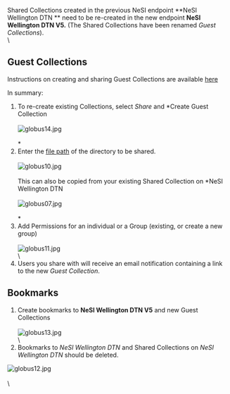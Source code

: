Shared Collections created in the previous NeSI endpoint **NeSI
Wellington DTN ** need to be re-created in the new endpoint **NeSI
Wellington DTN V5.** (The Shared Collections have been renamed *Guest
Collections*).  \
\

Guest Collections
-----------------

Instructions on creating and sharing Guest Collections are available
[here](https://docs.globus.org/how-to/share-files/)

In summary:

1.  To re-create existing Collections, select *Share* and *Create Guest
    Collection\
    \
    ![globus14.jpg](https://support.nesi.org.nz/hc/article_attachments/4409782388239/globus14.jpg)\
    \
    *
2.  Enter the [file
    path](https://support.nesi.org.nz/hc/en-gb/articles/4405623499791)
    of the directory to be shared.\
    \
    ![globus10.jpg](https://support.nesi.org.nz/hc/article_attachments/4409759162639/globus10.jpg)\
    \
    This can also be copied from your existing Shared Collection on
    *NeSI Wellington DTN\
    \
    ![globus07.jpg](https://support.nesi.org.nz/hc/article_attachments/4409759047055/globus07.jpg)\
    \
    *
3.  Add Permissions for an individual or a Group (existing, or create a
    new group)\
    \
    ![globus11.jpg](https://support.nesi.org.nz/hc/article_attachments/4409759167631/globus11.jpg)\
    \
4.  Users you share with will receive an email notification containing a
    link to the new *Guest Collection*.

 Bookmarks
----------

1.  Create bookmarks to **NeSI Wellington DTN V5** and new Guest
    Collections\
    \
    ![globus13.jpg](https://support.nesi.org.nz/hc/article_attachments/4409775151247/globus13.jpg)\
    \
2.  Bookmarks to *NeSI Wellington DTN* and Shared Collections on *NeSI
    Wellington DTN* should be deleted.

![globus12.jpg](https://support.nesi.org.nz/hc/article_attachments/4409775143439/globus12.jpg)\
\
\

 
